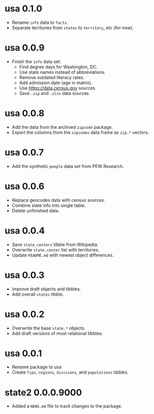 # usa 0.1.0

* Rename `info` data to `facts`.
* Separate territories from `states` to `territory`, etc (for now).

# usa 0.0.9

* Finish the `info` data set:
    * Find degree days for Washington, DC.
    * Use state names instead of abbreviations.
    * Remove outdated literacy rates.
    * Add admission date (age in matrix).
    * Use https://data.census.gov sources.
    * Save `.zip` and `.xlsx` data sources.

# usa 0.0.8

* Add the data from the archived `zipcode` package.
* Export the columns from the `zipcodes` data frame as `zip.*` vectors.

# usa 0.0.7

* Add the synthetic `people` data set from PEW Research.

# usa 0.0.6

* Replace geocodes data with census sources.
* Combine state info into single table.
* Delete unfinished data.

# usa 0.0.4

* Save `state_centers` tibble from Wikipedia.
* Overwrite `state.center` list with territories.
* Update `README.md` with newest object differences.

# usa 0.0.3

* Improve draft objects and tibbles.
* Add overall `states` tibble.

# usa 0.0.2

* Overwrite the base `state.*` objects.
* Add draft versions of most relational tibbles:
  
# usa 0.0.1

* Rename package to usa
* Create `fips`, `regions`, `divisions`, and `populations` tibbles.

# state2 0.0.0.9000

* Added a `NEWS.md` file to track changes to the package.
